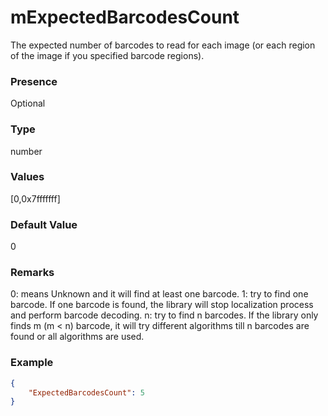 # mExpectedBarcodesCount

The expected number of barcodes to read for each image (or each region of the image if you specified barcode regions).

### Presence

Optional

### Type

number

### Values

[0,0x7fffffff]

### Default Value

0

### Remarks

0: means Unknown and it will find at least one barcode.
1: try to find one barcode. If one barcode is found, the library will stop localization process and perform barcode decoding.
n: try to find n barcodes. If the library only finds m (m < n) barcode, it will try different algorithms till n barcodes are found or all algorithms are used.

### Example

```JSON
{
    "ExpectedBarcodesCount": 5
}
```